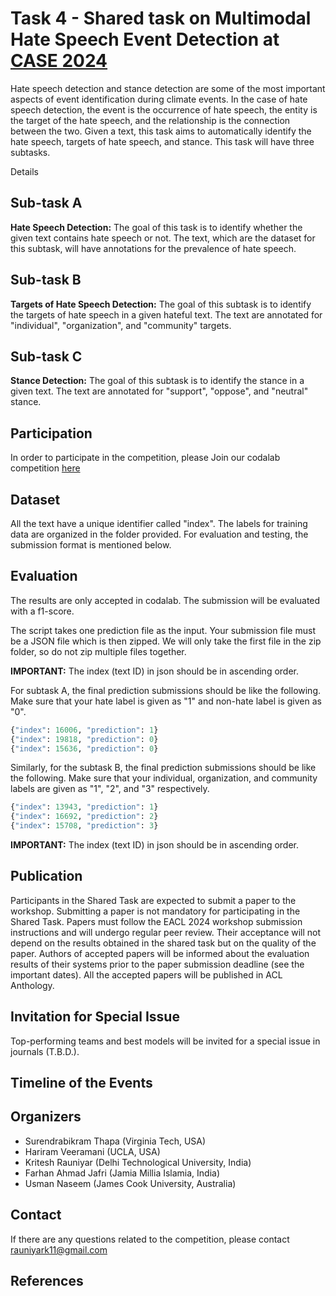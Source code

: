 # Task 4 - Shared task on Multimodal Hate Speech Event Detection at [CASE 2024](https://emw.ku.edu.tr/case-2024/) #

Hate speech detection and stance detection are some of the most important aspects of event identification during climate events. In the case of hate speech detection, the event is the occurrence of hate speech, the entity is the target of the hate speech, and the relationship is the connection between the two. Given a text, this task aims to automatically identify the hate speech, targets of hate speech, and stance. This task will have three subtasks.

Details 

## Sub-task A ##
<b> Hate Speech Detection:</b> The goal of this task is to identify whether the given text contains hate speech or not. The text, which are the dataset for this subtask, will have annotations for the prevalence of hate speech.


## Sub-task B ##
<b> Targets of Hate Speech Detection:</b> The goal of this subtask is to identify the targets of hate speech in a given hateful text. The text are annotated for "individual", "organization", and "community" targets.


## Sub-task C ##
<b> Stance Detection:</b> The goal of this subtask is to identify the stance in a given text. The text are annotated for "support", "oppose", and "neutral" stance.


## Participation ##

In order to participate in the competition, please Join our codalab competition [here](https://codalab.lisn.upsaclay.fr/competitions/13087)

## Dataset ## 
All the text have a unique identifier called "index". The labels for training data are organized in the folder provided. For evaluation and testing, the submission format is mentioned below.

## Evaluation ## 

The results are only accepted in codalab. The submission will be evaluated with a f1-score.

The script takes one prediction file as the input. Your submission file must be a JSON file which is then zipped. We will only take the first file in the zip folder, so do not zip multiple files together. 

<b>IMPORTANT:</b> The index (text ID) in json should be in ascending order.

For subtask A, the final prediction submissions should be like the following. Make sure that your hate label is given as "1" and non-hate label is given as "0".

```python
{"index": 16006, "prediction": 1}
{"index": 19818, "prediction": 0}
{"index": 15636, "prediction": 0}
```

Similarly, for the subtask B, the final prediction submissions should be like the following. Make sure that your individual, organization, and community labels are given as "1", "2", and "3" respectively.

```python
{"index": 13943, "prediction": 1}
{"index": 16692, "prediction": 2}
{"index": 15708, "prediction": 3}
```

<b>IMPORTANT:</b> The index (text ID) in json should be in ascending order.


## Publication ##
Participants in the Shared Task are expected to submit a paper to the workshop. Submitting a paper is not mandatory for participating in the Shared Task. Papers must follow the EACL 2024 workshop submission instructions and will undergo regular peer review. Their acceptance will not depend on the results obtained in the shared task but on the quality of the paper. Authors of accepted papers will be informed about the evaluation results of their systems prior to the paper submission deadline (see the important dates). All the accepted papers will be published in ACL Anthology.

## Invitation for Special Issue ##
Top-performing teams and best models will be invited for a special issue in journals (T.B.D.).

## Timeline of the Events ##

## Organizers ##
<ul>
<li> Surendrabikram Thapa (Virginia Tech, USA) </li>
<li> Hariram Veeramani (UCLA, USA) </li>
<li> Kritesh Rauniyar (Delhi Technological University, India) </li>
<li> Farhan Ahmad Jafri (Jamia Millia Islamia, India) </li>
<li> Usman Naseem (James Cook University, Australia) </li>
</ul>

## Contact ##
If there are any questions related to the competition, please contact rauniyark11@gmail.com

## References ##
